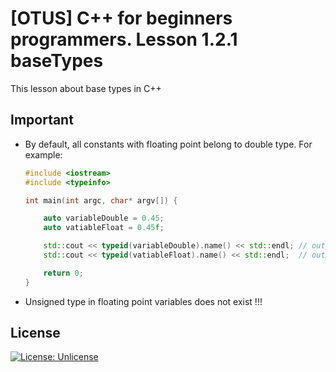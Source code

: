 # [OTUS] C++ for beginners programmers. Lesson 1.2.1 baseTypes 

This lesson about base types in C++

## Important

* By default, all constants with floating point belong to double type. For example:
    ```cpp
    #include <iostream>
    #include <typeinfo>

    int main(int argc, char* argv[]) {

        auto variableDouble = 0.45;
        auto vatiableFloat = 0.45f;
    
        std::cout << typeid(variableDouble).name() << std::endl; // output will be: d
        std::cout << typeid(vatiableFloat).name() << std::endl;  // output will be: f

        return 0;
    }
    ```
* Unsigned type in floating point variables does not exist !!!


## License
[![License: Unlicense](https://img.shields.io/badge/license-Unlicense-blue.svg)](http://unlicense.org/)
